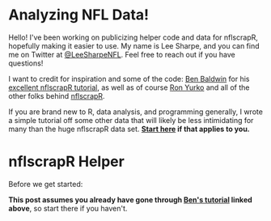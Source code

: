 # Analyzing NFL Data!

Hello! I've been working on publicizing helper code and data for nflscrapR, hopefully making it easier to use. My name is Lee Sharpe, and you can find me on Twitter at [@LeeSharpeNFL](https://twitter.com/LeeSharpeNFL). Feel free to reach out if you have questions!

I want to credit for inspiration and some of the code: [Ben Baldwin](http://twitter.com/benbbaldwin) for his [excellent nflscrapR tutorial](https://gist.github.com/guga31bb/5634562c5a2a7b1e9961ac9b6c568701), as well as of course [Ron Yurko](http://twitter.com/ronyurko) and all of the other folks behind [nflscrapR](http://twitter.com/nflscrapR).

If you are brand new to R, data analysis, and programming generally, I wrote a simple tutorial off some other data that will likely be less intimidating for many than the huge nflscrapR data set. **[Start here](https://github.com/leesharpe/nfldata/blob/master/STANDINGS-GAMES.md) if that applies to you.**

# nflscrapR Helper

Before we get started:

**This post assumes you already have gone through [Ben's tutorial](https://gist.github.com/guga31bb/5634562c5a2a7b1e9961ac9b6c568701) linked above**, so start there if you haven't.
